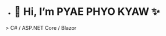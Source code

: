 - <H1>👋 Hi, I’m PYAE PHYO KYAW ✨</H1>
<ul></ul>
> C# / ASP.NET Core / Blazor
<!---
pyaephyokyaw-coding/pyaephyokyaw-coding is a ✨ special ✨ repository because its `README.md` (this file) appears on your GitHub profile.
You can click the Preview link to take a look at your changes.
--->
